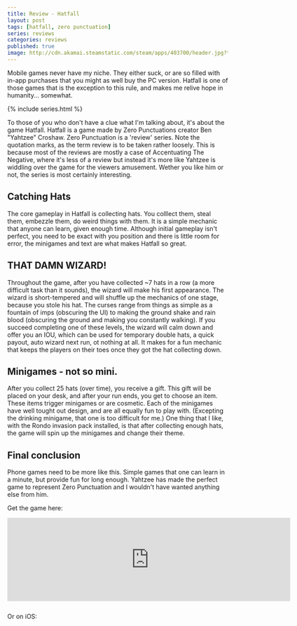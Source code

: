 ```yaml
---
title: Review - Hatfall
layout: post
tags: [hatfall, zero punctuation]
series: reviews
categories: reviews
published: true
image: http://cdn.akamai.steamstatic.com/steam/apps/403700/header.jpg?t=1448033332
---
```


Mobile games never have my niche. They either suck, or are so filled with in-app purchases that you might as well buy the PC version. Hatfall is one of those games that is the exception to this rule, and makes me relive hope in humanity... somewhat.

{% include series.html %}

To those of you who don't have a clue what I'm talking about, it's about the game Hatfall. Hatfall is a game made by Zero Punctuations creator Ben "Yahtzee" Croshaw. Zero Punctuation is a 'review' series. Note the quotation marks, as the term review is to be taken rather loosely. This is because most of the reviews are mostly a case of Accentuating The Negative, where it's less of a review but instead it's more like Yahtzee is widdling over the game for the viewers amusement. Wether you like him or not, the series is most certainly interesting.

## Catching Hats
The core gameplay in Hatfall is collecting hats. You colllect them, steal them, embezzle them, do weird things with them. It is a simple mechanic that anyone can learn, given enough time. Although initial gameplay isn't perfect, you need to be exact with you position and there is little room for error, the minigames and text are what makes Hatfall so great.

## THAT DAMN WIZARD!
Throughout the game, after you have collected ~7 hats in a row (a more difficult task than it sounds), the wizard will make his first appearance. The wizard is short-tempered and will shuffle up the mechanics of one stage, because you stole his hat. The curses range from things as simple as a fountain of imps (obscuring the UI) to making the ground shake and rain blood (obscuring the ground and making you constantly walking). If you succeed completing one of these levels, the wizard will calm down and offer you an IOU, which can be used for temporary double hats, a quick payout, auto wizard next run, ot nothing at all. It makes for a fun mechanic that keeps the players on their toes once they got the hat collecting down.

## Minigames - not so mini.
After you collect 25 hats (over time), you receive a gift. This gift will be placed on your desk, and after your run ends, you get to choose an item. These items trigger minigames or are cosmetic. Each of the minigames have well tought out design, and are all equally fun to play with. (Excepting the drinking minigame, that one is too difficult for me.) One thing that I like, with the Rondo invasion pack installed, is that after collecting enough hats, the game will spin up the minigames and change their theme.

## Final conclusion
Phone games need to be more like this. Simple games that one can learn in a minute, but provide fun for long enough. Yahtzee has made the perfect game to represent Zero Punctuation and I wouldn't have wanted anything else from him.

Get the game here:
<iframe src="https://store.steampowered.com/widget/403700/?t=Yahtzee%20has%20made%20the%20perfect%20game%20to%20represent%20Zero%20Punctuation%20and%20I%20wouldn't%20have%20wanted%20anything%20else%20from%20him." frameborder="0" width="646" height="190"></iframe>
Or on iOS:
<a href="https://geo.itunes.apple.com/us/app/zero-punctuation-hatfall/id978386210?mt=8" style="display:inline-block;overflow:hidden;background:url(http://linkmaker.itunes.apple.com/images/badges/en-us/badge_appstore-lrg.svg) no-repeat;width:165px;height:40px;"></a>
